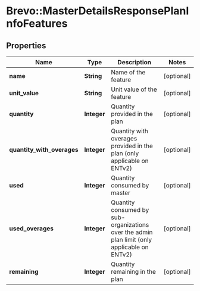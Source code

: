 # Brevo::MasterDetailsResponsePlanInfoFeatures

## Properties
Name | Type | Description | Notes
------------ | ------------- | ------------- | -------------
**name** | **String** | Name of the feature | [optional] 
**unit_value** | **String** | Unit value of the feature | [optional] 
**quantity** | **Integer** | Quantity provided in the plan | [optional] 
**quantity_with_overages** | **Integer** | Quantity with overages provided in the plan (only applicable on ENTv2) | [optional] 
**used** | **Integer** | Quantity consumed by master | [optional] 
**used_overages** | **Integer** | Quantity consumed by sub-organizations over the admin plan limit (only applicable on ENTv2) | [optional] 
**remaining** | **Integer** | Quantity remaining in the plan | [optional] 


